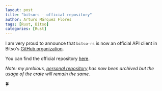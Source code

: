 ```yaml
---
layout: post
title: "bitsors - official repository"
author: Arturo Márquez Flores
tags: [Rust, Bitso]
categories: [Rust]
---
```


I am very proud to announce that `bitso-rs` is now an official API client in Bitso's [GitHub organization](https://github.com/bitsoex/).

You can find the official repository [here](https://github.com/bitsoex/bitso-rs/).

_Note: my prebious, [personal repository](https://github.com/arturomf94/bitsors) has now been archived but the usage of the crate will remain the same._


🍀

